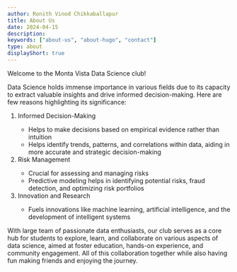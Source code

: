 ```yaml
---
author: Ronith Vinod Chikkaballapur
title: About Us
date: 2024-04-15
description:
keywords: ["about-us", "about-hugo", "contact"]
type: about
displayShort: true
---
```


Welcome to the Monta Vista Data Science club!
<p>Data Science holds immense importance in various fields due to its capacity to extract valuable insights and drive informed decision-making. Here are few reasons highlighting its significance:
</p>
<ol> 
  <li> Informed Decision-Making </li>
     <ul>
        <li> Helps to make decisions based on empirical evidence rather than intuition </li>
        <li> Helps identify trends, patterns, and correlations within data, aiding in more accurate and strategic decision-making </li>
     </ul>
    <li> Risk Management </li>
     <ul>
        <li> Crucial for assessing and managing risks </li>
        <li> Predictive modeling helps in identifying potential risks, fraud detection, and optimizing risk portfolios </li>
     </ul>
  <li> Innovation and Research </li>
     <ul>
        <li> Fuels innovations like machine learning, artificial intelligence, and the development of intelligent systems </li>
     </ul>
</ol>




With large team of passionate data enthusiasts, our club serves as a core hub for students to explore, learn, and collaborate on various aspects of data science, aimed at foster education, hands-on experience, and community engagement. All of this collaboration together while also having fun making friends and enjoying the journey. 
